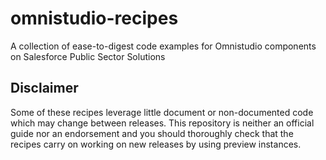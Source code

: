 # omnistudio-recipes
A collection of ease-to-digest code examples for Omnistudio components on Salesforce Public Sector Solutions

## Disclaimer

Some of these recipes leverage little document or non-documented code which may change between releases. This repository is neither an official guide nor an endorsement and you should thoroughly check that the recipes carry on working on new releases by using preview instances.
